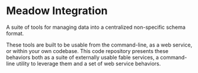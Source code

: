 # Meadow Integration

A suite of tools for managing data into a centralized non-specific schema format.

These tools are built to be usable from the command-line, as a web service, or within your own codebase.  This code repository presents these behaviors both as a suite of externally usable fable services, a command-line utility to leverage them and a set of web service behaviors.
